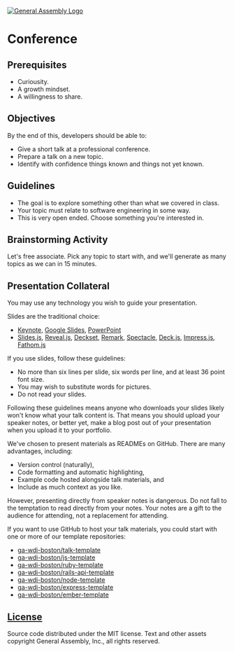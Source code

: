 [![General Assembly Logo](https://camo.githubusercontent.com/1a91b05b8f4d44b5bbfb83abac2b0996d8e26c92/687474703a2f2f692e696d6775722e636f6d2f6b6538555354712e706e67)](https://generalassemb.ly/education/web-development-immersive)

# Conference

## Prerequisites

-   Curiousity.
-   A growth mindset.
-   A willingness to share.

## Objectives

By the end of this, developers should be able to:

-   Give a short talk at a professional conference.
-   Prepare a talk on a new topic.
-   Identify with confidence things known and things not yet known.

## Guidelines

-   The goal is to explore something other than what we covered in class.
-   Your topic must relate to software engineering in some way.
-   This is very open ended. Choose something you're interested in.

## Brainstorming Activity

Let's free associate. Pick any topic to start with, and we'll generate as many
topics as we can in 15 minutes.

## Presentation Collateral

You may use any technology you wish to guide your presentation.

Slides are the traditional choice:

-   [Keynote](http://www.apple.com/mac/keynote/),
    [Google Slides](https://www.google.com/slides/about/),
    [PowerPoint](https://products.office.com/en-us/powerpoint)
-   [Slides.js](http://www.slidesjs.com),
    [Reveal.js](http://lab.hakim.se/reveal-js/#/),
    [Deckset](http://www.decksetapp.com),
    [Remark](http://remarkjs.com/#1),
    [Spectacle](http://formidable.com/open-source/spectacle/),
    [Deck.js](http://imakewebthings.com/deck.js/),
    [Impress.js](http://impress.github.io/impress.js/#/bored),
    [Fathom.js](http://markdalgleish.com/projects/fathom/)

If you use slides, follow these guidelines:

-   No more than six lines per slide, six words per line, and at least 36 point
    font size.
-   You may wish to substitute words for pictures.
-   Do not read your slides.

Following these guidelines means anyone who downloads your slides likely won't
know what your talk content is. That means you should upload your speaker notes,
or better yet, make a blog post out of your presentation when you upload it to
your portfolio.

We've chosen to present materials as READMEs on GitHub. There are many
advantages, including:

-   Version control (naturally),
-   Code formatting and automatic highlighting,
-   Example code hosted alongside talk materials, and
-   Include as much context as you like.

However, presenting directly from speaker notes is dangerous. Do not fall to the
temptation to read directly from your notes. Your notes are a gift to the
audience for attending, not a replacement for attending.

If you want to use GitHub to host your talk materials, you could start with one
or more of our template repositories:

-   [ga-wdi-boston/talk-template](https://github.com/ga-wdi-boston/talk-template)
-   [ga-wdi-boston/js-template](https://github.com/ga-wdi-boston/js-template)
-   [ga-wdi-boston/ruby-template](https://github.com/ga-wdi-boston/ruby-template)
-   [ga-wdi-boston/rails-api-template](https://github.com/ga-wdi-boston/rails-api-template)
-   [ga-wdi-boston/node-template](https://github.com/ga-wdi-boston/node-template)
-   [ga-wdi-boston/express-template](https://github.com/ga-wdi-boston/express-template)
-   [ga-wdi-boston/ember-template](https://github.com/ga-wdi-boston/ember-template)

## [License](LICENSE)

Source code distributed under the MIT license. Text and other assets copyright
General Assembly, Inc., all rights reserved.
